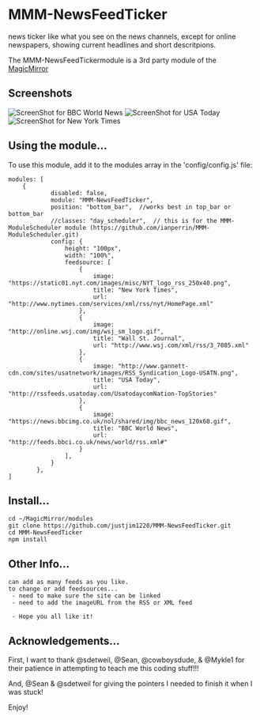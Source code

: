 # MMM-NewsFeedTicker
news ticker like what you see on the news channels, except for online newspapers, showing current headlines and short descritpions. 

The MMM-NewsFeedTickermodule is a 3rd party module of the <a href=https://github.com/MichMich/MagicMirror/tree/developMagicMirror>MagicMirror</a>

## Screenshots

        
![ScreenShot for BBC World News](https://github.com/justjim1220/MMM-NewsFeedTicker/blob/master/Screenshot%20(401).png)
![ScreenShot for USA Today](https://github.com/justjim1220/MMM-NewsFeedTicker/blob/master/Screenshot%20(407).png)
![ScreenShot for New York Times](https://github.com/justjim1220/MMM-NewsFeedTicker/blob/master/Screenshot%20(406).png)


## Using the module...

To use this module, add it to the modules array in the 'config/config.js' file:
```
modules: [
	{
			disabled: false,
			module: "MMM-NewsFeedTicker",
			position: "bottom_bar",	 //works best in top_bar or bottom_bar
			//classes: "day_scheduler",  // this is for the MMM-ModuleScheduler module (https://github.com/ianperrin/MMM-ModuleScheduler.git)
			config: {
				height: "100px",
				width: "100%",
				feedsource: [
				    {
						image: "https://static01.nyt.com/images/misc/NYT_logo_rss_250x40.png",
						title: "New York Times",
						url: "http://www.nytimes.com/services/xml/rss/nyt/HomePage.xml"
					},
					{
						image: "http://online.wsj.com/img/wsj_sm_logo.gif",
						title: "Wall St. Journal",
						url: "http://www.wsj.com/xml/rss/3_7085.xml"
					},
					{
						image: "http://www.gannett-cdn.com/sites/usatnetwork/images/RSS_Syndication_Logo-USATN.png",
						title: "USA Today",
						url: "http://rssfeeds.usatoday.com/UsatodaycomNation-TopStories"
					},
					{
						image: "https://news.bbcimg.co.uk/nol/shared/img/bbc_news_120x60.gif",
						title: "BBC World News",
						url: "http://feeds.bbci.co.uk/news/world/rss.xml#"
					}
				],
			}
		},
]
```

## Install...
```
cd ~/MagicMirror/modules
git clone https://github.com/justjim1220/MMM-NewsFeedTicker.git
cd MMM-NewsFeedTicker
npm install
```

## Other Info...
```
can add as many feeds as you like.
to change or add feedsources... 
 - need to make sure the site can be linked 
 - need to add the imageURL from the RSS or XML feed
 
 - Hope you all like it!
```



## Acknowledgements...
First, I want to thank @sdetweil, @Sean, @cowboysdude, & @Mykle1 for their patience in attempting to teach me this coding stuff!!!

And, @Sean & @sdetweil for giving the pointers I needed to finish it when I was stuck!

Enjoy!
